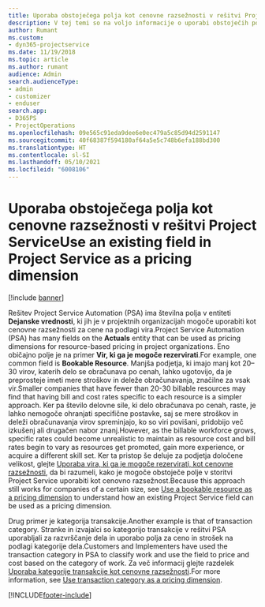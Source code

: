 ```yaml
---
title: Uporaba obstoječega polja kot cenovne razsežnosti v rešitvi Project Service
description: V tej temi so na voljo informacije o uporabi obstoječih polj rešitve Project Service kot cenovnih razsežnosti.
author: Rumant
ms.custom:
- dyn365-projectservice
ms.date: 11/19/2018
ms.topic: article
ms.author: rumant
audience: Admin
search.audienceType:
- admin
- customizer
- enduser
search.app:
- D365PS
- ProjectOperations
ms.openlocfilehash: 09e565c91eda9dee6e0ec479a5c85d94d2591147
ms.sourcegitcommit: 40f68387f594180af64a5e5c748b6efa188bd300
ms.translationtype: HT
ms.contentlocale: sl-SI
ms.lasthandoff: 05/10/2021
ms.locfileid: "6008106"
---
```

# <a name="use-an-existing-field-in-project-service-as-a-pricing-dimension"></a><span data-ttu-id="4c8e6-103">Uporaba obstoječega polja kot cenovne razsežnosti v rešitvi Project Service</span><span class="sxs-lookup"><span data-stu-id="4c8e6-103">Use an existing field in Project Service as a pricing dimension</span></span>

[!include [banner](../includes/psa-now-project-operations.md)]

<span data-ttu-id="4c8e6-104">Rešitev Project Service Automation (PSA) ima številna polja v entiteti **Dejanske vrednosti**, ki jih je v projektnih organizacijah mogoče uporabiti kot cenovne razsežnosti za cene na podlagi vira.</span><span class="sxs-lookup"><span data-stu-id="4c8e6-104">Project Service Automation (PSA) has many fields on the **Actuals** entity that can be used as pricing dimensions for resource-based pricing in project organizations.</span></span> <span data-ttu-id="4c8e6-105">Eno običajno polje je na primer **Vir, ki ga je mogoče rezervirati**.</span><span class="sxs-lookup"><span data-stu-id="4c8e6-105">For example, one common field is **Bookable Resource**.</span></span> <span data-ttu-id="4c8e6-106">Manjša podjetja, ki imajo manj kot 20–30 virov, katerih delo se obračunava po cenah, lahko ugotovijo, da je preprosteje imeti mere stroškov in deleže obračunavanja, značilne za vsak vir.</span><span class="sxs-lookup"><span data-stu-id="4c8e6-106">Smaller companies that have fewer than 20-30 billable resources may find that having bill and cost rates specific to each resource is a simpler approach.</span></span> <span data-ttu-id="4c8e6-107">Ker pa število delovne sile, ki delo obračunava po cenah, raste, je lahko nemogoče ohranjati specifične postavke, saj se mere stroškov in deleži obračunavanja virov spreminjajo, ko so viri povišani, pridobijo več izkušenj ali drugačen nabor znanj.</span><span class="sxs-lookup"><span data-stu-id="4c8e6-107">However, as the billable workforce grows, specific rates could become unrealistic to maintain as resource cost and bill rates begin to vary as resources get promoted, gain more experience, or acquire a different skill set.</span></span> <span data-ttu-id="4c8e6-108">Ker ta pristop še deluje za podjetja določene velikost, glejte [Uporaba vira, ki ga je mogoče rezervirati, kot cenovne razsežnosti](bookable-resource-pricing-dimension.md), da bi razumeli, kako je mogoče obstoječe polje v storitvi Project Service uporabiti kot cenovno razsežnost.</span><span class="sxs-lookup"><span data-stu-id="4c8e6-108">Because this approach still works for companies of a certain size, see [Use a bookable resource as a pricing dimension](bookable-resource-pricing-dimension.md) to understand how an existing Project Service field can be used as a pricing dimension.</span></span>

<span data-ttu-id="4c8e6-109">Drug primer je kategorija transakcije.</span><span class="sxs-lookup"><span data-stu-id="4c8e6-109">Another example is that of transaction category.</span></span> <span data-ttu-id="4c8e6-110">Stranke in izvajalci so kategorijo transakcije v rešitvi PSA uporabljali za razvrščanje dela in uporabo polja za ceno in strošek na podlagi kategorije dela.</span><span class="sxs-lookup"><span data-stu-id="4c8e6-110">Customers and Implementers have used the transaction category in PSA to classify work and use the field to price and cost based on the category of work.</span></span> <span data-ttu-id="4c8e6-111">Za več informacij glejte razdelek [Uporaba kategorije transakcije kot cenovne razsežnosti](transaction-category-pricing-dimension.md).</span><span class="sxs-lookup"><span data-stu-id="4c8e6-111">For more information, see [Use transaction category as a pricing dimension](transaction-category-pricing-dimension.md).</span></span>


[!INCLUDE[footer-include](../includes/footer-banner.md)]